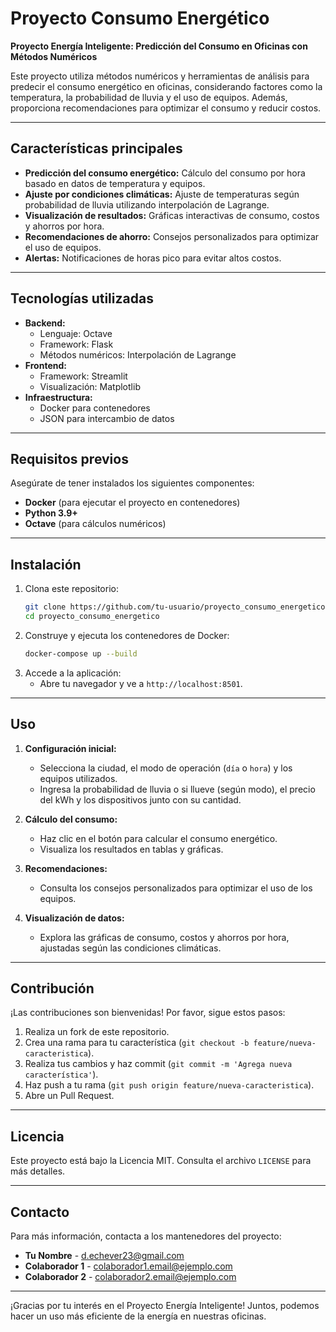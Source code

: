 # Proyecto Consumo Energético

**Proyecto Energía Inteligente: Predicción del Consumo en Oficinas con Métodos Numéricos**

Este proyecto utiliza métodos numéricos y herramientas de análisis para predecir el consumo energético en oficinas, considerando factores como la temperatura, la probabilidad de lluvia y el uso de equipos. Además, proporciona recomendaciones para optimizar el consumo y reducir costos.

---

## Características principales

- **Predicción del consumo energético:** Cálculo del consumo por hora basado en datos de temperatura y equipos.
- **Ajuste por condiciones climáticas:** Ajuste de temperaturas según probabilidad de lluvia utilizando interpolación de Lagrange.
- **Visualización de resultados:** Gráficas interactivas de consumo, costos y ahorros por hora.
- **Recomendaciones de ahorro:** Consejos personalizados para optimizar el uso de equipos.
- **Alertas:** Notificaciones de horas pico para evitar altos costos.

---

## Tecnologías utilizadas

- **Backend:**
  - Lenguaje: Octave
  - Framework: Flask
  - Métodos numéricos: Interpolación de Lagrange
- **Frontend:**
  - Framework: Streamlit
  - Visualización: Matplotlib
- **Infraestructura:**
  - Docker para contenedores
  - JSON para intercambio de datos

---

## Requisitos previos

Asegúrate de tener instalados los siguientes componentes:

- **Docker** (para ejecutar el proyecto en contenedores)
- **Python 3.9+**
- **Octave** (para cálculos numéricos)

---

## Instalación

1. Clona este repositorio:
   ```bash
   git clone https://github.com/tu-usuario/proyecto_consumo_energetico.git
   cd proyecto_consumo_energetico
   ```
2. Construye y ejecuta los contenedores de Docker:
   ```bash
   docker-compose up --build
   ```
3. Accede a la aplicación:
   - Abre tu navegador y ve a `http://localhost:8501`.

---

## Uso

1. **Configuración inicial:**
   - Selecciona la ciudad, el modo de operación (`día` o `hora`) y los equipos utilizados.
   - Ingresa la probabilidad de lluvia o si llueve (según modo), el precio del kWh y los dispositivos junto con su cantidad.

2. **Cálculo del consumo:**
   - Haz clic en el botón para calcular el consumo energético.
   - Visualiza los resultados en tablas y gráficas.

3. **Recomendaciones:**
   - Consulta los consejos personalizados para optimizar el uso de los equipos.

4. **Visualización de datos:**
   - Explora las gráficas de consumo, costos y ahorros por hora, ajustadas según las condiciones climáticas.

---

## Contribución

¡Las contribuciones son bienvenidas! Por favor, sigue estos pasos:

1. Realiza un fork de este repositorio.
2. Crea una rama para tu característica (`git checkout -b feature/nueva-caracteristica`).
3. Realiza tus cambios y haz commit (`git commit -m 'Agrega nueva característica'`).
4. Haz push a tu rama (`git push origin feature/nueva-caracteristica`).
5. Abre un Pull Request.

---

## Licencia

Este proyecto está bajo la Licencia MIT. Consulta el archivo `LICENSE` para más detalles.

---

## Contacto

Para más información, contacta a los mantenedores del proyecto:

- **Tu Nombre** - [d.echever23@gmail.com](mailto:d.echever23@gmail.com)
- **Colaborador 1** - [colaborador1.email@ejemplo.com](mailto:colaborador1.email@ejemplo.com)
- **Colaborador 2** - [colaborador2.email@ejemplo.com](mailto:colaborador2.email@ejemplo.com)

---

¡Gracias por tu interés en el Proyecto Energía Inteligente! Juntos, podemos hacer un uso más eficiente de la energía en nuestras oficinas.

